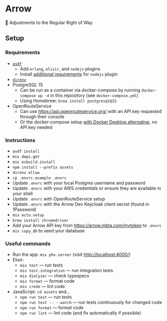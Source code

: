 # Arrow

🏹 Adjustments to the Regular Right of Way

## Setup

### Requirements

- [`asdf`](https://github.com/asdf-vm/asdf)
  - Add `erlang`, `elixir`, and `nodejs` plugins
  - Install [additional requirements][nodejs-reqs] for `nodejs` plugin
- [`direnv`](https://github.com/direnv/direnv)
- PostgreSQL 15
  - Can be run as a container via docker-compose by running `docker-compose up -d` in this repository (see `docker-compose.yml`)
  - Using Homebrew: `brew install postgresql@15`
- OpenRouteService
  - Can use https://api.openrouteservice.org/ with an API key requested through their console
  - Or the docker-compose setup [with Docker Desktop alternative](https://github.com/mbta/technology-docs/blob/main/rfcs/accepted/0010-docker-desktop-replacement.md), no API key needed

[nodejs-reqs]: https://github.com/asdf-vm/asdf-nodejs#requirements

### Instructions

- `asdf install`
- `mix deps.get`
- `mix esbuild.install`
- `npm install --prefix assets`
- `direnv allow`
- `cp .envrc.example .envrc`
- Update `.envrc` with your local Postgres username and password
- Update `.envrc` with your AWS credentials or ensure they are available in your shell
- Update `.envrc` with OpenRouteService setup
- Update `.envrc` with the Arrow Dev Keycloak client secret (found in 1Password)
- `mix ecto.setup`
- `brew install chromedriver`
- Add your Arrow API key from https://arrow.mbta.com/mytoken to `.envrc`
- `mix copy_db` to seed your database

### Useful commands

- Run the app: `mix phx.server` (visit <http://localhost:4000/>)
- Elixir:
  - `mix test` — run tests
  - `mix test.integration` — run integration tests
  - `mix dialyzer` — check typespecs
  - `mix format` — format code
  - `mix credo` — lint code
- JavaScript: `cd assets` and...
  - `npm run test` — run tests
  - `npm run test -- --watch` — run tests continuously for changed code
  - `npm run format` — format code
  - `npm run lint` — lint code (and fix automatically if possible)
